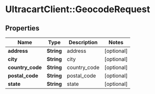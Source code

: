 # UltracartClient::GeocodeRequest

## Properties
Name | Type | Description | Notes
------------ | ------------- | ------------- | -------------
**address** | **String** | address | [optional] 
**city** | **String** | city | [optional] 
**country_code** | **String** | country_code | [optional] 
**postal_code** | **String** | postal_code | [optional] 
**state** | **String** | state | [optional] 


